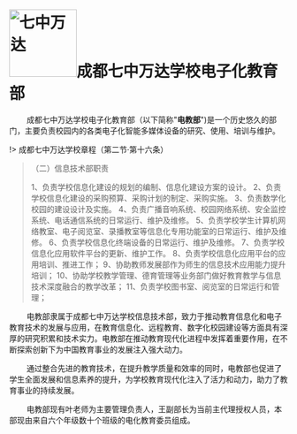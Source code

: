 # <img title="" src="https://pic.imgdb.cn/item/667f9e57d9c307b7e90f5f1b.png" alt="七中万达" width="122" data-align="center">成都七中万达学校电子化教育部

        成都七中万达学校电子化教育部（以下简称"**电教部**")是一个历史悠久的部门，主要负责校园内的各类电子化智能多媒体设备的研究、使用、培训与维护。

!>  成都七中万达学校章程（第二节·第十六条）

>  （二）信息技术部职责
> 
> 1、负责学校信息化建设的规划的编制、信息化建设方案的设计。
> 2、负责学校信息化建设的采购预算、采购计划的制定、采购实施。
> 3、负责数学化校园的建设设计及实施。
> 4、负责广播音响系统、校园网络系统、安全监控系统、电话通信系统的日常运行、维护及维修。
> 5、负责学校学生计算机网络教室、电子阅览室、录播教室等信息化专用功能室的日常运行、维护及维修。
> 6、负责学校信息化终端设备的日常运行、维护及维修。
> 7、负责学校信息化应用软件平台的更新、维护工作。
> 8、负责学校信息化应用平台的应用培训、推进工作；
> 9、协助教师发展部作为师生的信息技术应用能力提升培训；
> 10、协助学校教学管理、德育管理等业务部门做好教育教学与信息技术深度融合的教学改革；
> 11、负责学校图书室、阅览室的日常运行和管理；

        电教部隶属于成都七中万达学校信息技术部，致力于推动教育信息化和电子教育技术的发展与应用，在教育信息化、远程教育、数字化校园建设等方面具有深厚的研究积累和技术实力。电教部在推动教育现代化进程中发挥着重要作用，在不断探索创新下为中国教育事业的发展注入强大动力。

        通过整合先进的教育技术，在提升教学质量和效率的同时，电教部也促进了学生全面发展和信息素养的提升，为学校教育现代化注入了活力和动力，助力了教育事业的持续发展。

        电教部现有叶老师为主要管理负责人，王副部长为当前主代理授权人员，本部现由来自六个年级数十个班级的电化教育委员组成。

